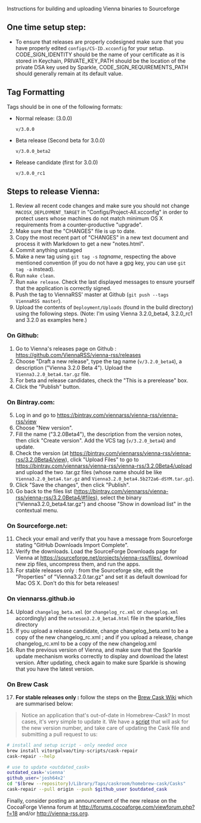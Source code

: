 Instructions for building and uploading Vienna binaries to Sourceforge

## One time setup step: ##

 -	To ensure that releases are properly codesigned make sure that you have properly edited `configs/CS-ID.xcconfig` for your setup.
    CODE_SIGN_IDENTITY should be the name of your certificate as it is stored in Keychain,
    PRIVATE_KEY_PATH should be the location of the private DSA key used by Sparkle,
    CODE_SIGN_REQUIREMENTS_PATH should generally remain at its default value.

## Tag Formatting ##

Tags should be in one of the following formats:

 -	Normal release: (3.0.0)

		v/3.0.0

 -	Beta release (Second beta for 3.0.0)

		v/3.0.0_beta2

 -	Release candidate (first for 3.0.0)

		v/3.0.0_rc1

## Steps to release Vienna: ##

 1.	Review all recent code changes and make sure you should not change `MACOSX_DEPLOYMENT_TARGET` in "Configs/Project-All.xcconfig" in order to protect users whose machines do not match minimum OS X requirements from a counter-productive "upgrade".
 2.	Make sure that the "CHANGES" file is up to date.
 3.	Copy the most recent part of "CHANGES" in a new text document and process it with Markdown to get a new "notes.html".
 4.	Commit anything unstaged
 5.	Make a new tag using `git tag -s` _tagname_, respecting the above mentioned convention (if you do not have a gpg key, you can use `git tag -a` instead).
 6.	Run `make clean`.
 7.	Run `make release`. Check the last displayed messages to ensure yourself that the application is correctly signed.
 8.	Push the tag to ViennaRSS' master at Github (`git push --tags ViennaRSS master`).
 9.	Upload the contents of `Deployment/Uploads` (found in the build directory) using the following steps.
  (Note: I'm using Vienna 3.2.0_beta4, 3.2.0_rc1 and 3.2.0 as examples here.)

### On Github:

   1. Go to Vienna's releases page on Github : <https://github.com/ViennaRSS/vienna-rss/releases>
   2. Choose "Draft a new release", type the tag name (`v/3.2.0_beta4`), a description ("Vienna 3.2.0 Beta 4"). Upload the `Vienna3.2.0_beta4.tar.gz` file.
   3. For beta and release candidates, check the "This is a prerelease" box.
   4. Click the "Publish" button.

### On Bintray.com:
	
   5. Log in and go to <https://bintray.com/viennarss/vienna-rss/vienna-rss/view>
   6. Choose "New version".
   7. Fill the name ("3.2.0Beta4"), the description from the version notes, then click "Create version". Add the VCS tag (`v/3.2.0_beta4`) and update.
   8. Check the version (at <https://bintray.com/viennarss/vienna-rss/vienna-rss/3.2.0Beta4/view>), click "Upload Files" to go to <https://bintray.com/viennarss/vienna-rss/vienna-rss/3.2.0Beta4/upload> and upload the two .tar.gz files (whose name should be like `Vienna3.2.0_beta4.tar.gz` and `Vienna3.2.0_beta4.5b272a6-dSYM.tar.gz`).
   9. Click "Save the changes", then click "Publish".
   10. Go back to the files list (<https://bintray.com/viennarss/vienna-rss/vienna-rss/3.2.0Beta4/#files>), select the binary ("Vienna3.2.0_beta4.tar.gz") and choose "Show in download list" in the contextual menu.

### On Sourceforge.net:

   11. Check your email and verify that you have a message from Sourceforge stating "GitHub Downloads Import Complete".
   12. Verify the downloads. Load the SourceForge Downloads page for Vienna at <https://sourceforge.net/projects/vienna-rss/files/>, download new zip files, uncompress them, and run the apps.
   13. For stable releases only : from the Sourceforge site, edit the "Properties" of "Vienna3.2.0.tar.gz" and set it as default download for Mac OS X. Don't do this for beta releases!

### On viennarss.github.io

   14. Upload `changelog_beta.xml` (or `changelog_rc.xml` or `changelog.xml` accordingly) and the `noteson3.2.0_beta4.html` file in the sparkle_files directory
   15. If you upload a release candidate, change changelog_beta.xml to be a copy of the new changelog_rc.xml ; and if you upload a release, change changelog_rc.xml to be a copy of the new changelog.xml
   16. Run the previous version of Vienna, and make sure that the Sparkle update mechanism works correctly to display and download the latest version. After updating, check again to make sure Sparkle is showing that you have the latest version.

### On Brew Cask

17. __For stable releases only :__ follow the steps on the [Brew Cask Wiki](https://github.com/caskroom/homebrew-cask/blob/master/CONTRIBUTING.md#updating-a-cask) which are summarised below:

>Notice an application that's out-of-date in Homebrew-Cask? In most cases, it's very simple to update it. We have a [script](https://github.com/vitorgalvao/tiny-scripts/blob/master/cask-repair) that will ask for the new version number, and take care of updating the Cask file and submitting a pull request to us:

```bash
# install and setup script - only needed once
brew install vitorgalvao/tiny-scripts/cask-repair
cask-repair --help

# use to update <outdated_cask>
outdated_cask='vienna'
github_user='josh64x2'
cd "$(brew --repository)/Library/Taps/caskroom/homebrew-cask/Casks"
cask-repair --pull origin --push $github_user $outdated_cask
```

Finally, consider posting an announcement of the new release on the CocoaForge Vienna forum at <http://forums.cocoaforge.com/viewforum.php?f=18> and/or <http://vienna-rss.org>.

